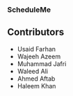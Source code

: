 ### ScheduleMe
## Contributors
- Usaid Farhan
- Wajeeh Azeem
- Muhammad Jafri
- Waleed Ali
- Ahmed Aftab
- Haleem Khan